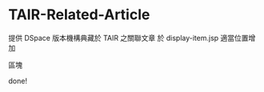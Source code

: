 # TAIR-Related-Article
提供 DSpace 版本機構典藏於 TAIR 之關聯文章
 於 display-item.jsp 適當位置增加 <div class="related-article"></div> 區塊
 <script src="related-article.js"></script>
 done!
